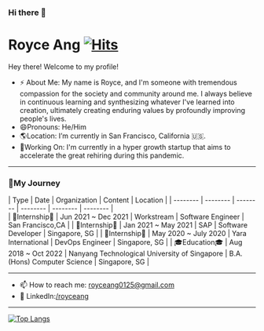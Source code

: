 ### Hi there 👋

# Royce Ang [![Hits](https://hits.seeyoufarm.com/api/count/incr/badge.svg?url=https%3A%2F%2Fgithub.com%2Froyc0003%2Fhit-counter&count_bg=%2379C83D&title_bg=%23555555&icon=&icon_color=%23E7E7E7&title=hits&edge_flat=false)](https://hits.seeyoufarm.com)

Hey there! Welcome to my profile!
- ⚡ About Me: My name is Royce, and I'm someone with tremendous compassion for the society and community around me. 
I always believe in continuous learning and synthesizing whatever I've learned into creation, ultimately creating enduring values by profoundly improving people's lives. 
- 😄Pronouns: He/Him
- 🌎Location: I’m currently in San Francisco, California 🇺🇸.
- 🔭Working On: I'm currently in a hyper growth startup that aims to accelerate the great rehiring during this pandemic. 

---

### 🌟My Journey
| Type        | Date        | Organization   | Content                                                                     | Location         |
| --------    | --------    | --------       | --------     | --------                                                     | --------         |           
| 🚀Internship🚀  | Jun 2021 ~ Dec 2021     | Workstream | Software Engineer                                               | San Francisco,CA |
| 🚀Internship🚀  | Jan 2021 ~ May 2021     | SAP | Software Developer                                                     | Singapore, SG    |
| 🚀Internship🚀  | May 2020 ~ July 2020    | Yara International | DevOps Engineer                                         | Singapore, SG    |
| 🎓Education🎓   | Aug 2018 ~ Oct 2022     | Nanyang Technological University of Singapore | B.A. (Hons) Computer Science | Singapore, SG    |

---

- 📫 How to reach me: royceang0125@gmail.com
- 👥 LinkedIn:[/royceang](https://www.linkedin.com/in/royce-ang-175834165/)


---
  
[![Top Langs](https://github-readme-stats.vercel.app/api/top-langs/?username=royc0003&hide=jupyter%20notebook)](https://github.com/anuraghazra/github-readme-stats)
